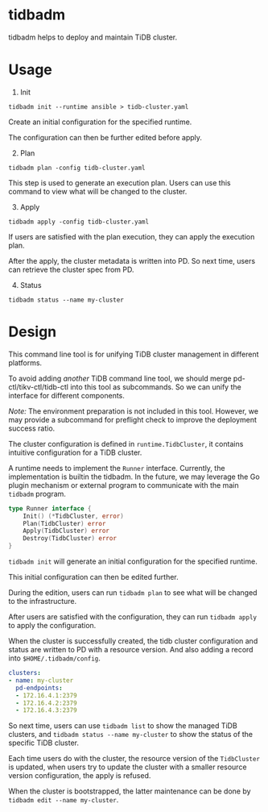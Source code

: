 # tidbadm

tidbadm helps to deploy and maintain TiDB cluster.

# Usage

1. Init

``` shell
tidbadm init --runtime ansible > tidb-cluster.yaml
```

Create an initial configuration for the specified runtime.

The configuration can then be further edited before apply.

2. Plan

``` shell
tidbadm plan -config tidb-cluster.yaml
```

This step is used to generate an execution plan. Users can use this command to view what will be changed to the cluster.

3. Apply
``` shell
tidbadm apply -config tidb-cluster.yaml
```

If users are satisfied with the plan execution, they can apply the execution plan.

After the apply, the cluster metadata is written into PD. So next time, users can retrieve the cluster spec from PD.

4. Status

``` shell
tidbadm status --name my-cluster
```

# Design

This command line tool is for unifying TiDB cluster management in different platforms.

To avoid adding *another* TiDB command line tool, we should merge pd-ctl/tikv-ctl/tidb-ctl into this tool as subcommands. So we can unify the interface for different components.

*Note:* The environment preparation is not included in this tool. However, we may provide a subcommand for preflight check to improve the deployment success ratio.

The cluster configuration is defined in `runtime.TidbCluster`, it contains intuitive configuration for a TiDB cluster.

A runtime needs to implement the `Runner` interface. Currently, the implementation is builtin the tidbadm. In the future, we may leverage the Go plugin mechanism or external program to communicate with the main `tidbadm` program.

``` go
type Runner interface {
	Init() (*TidbCluster, error)
	Plan(TidbCluster) error
	Apply(TidbCluster) error
	Destroy(TidbCluster) error
}
```

`tidbadm init` will generate an initial configuration for the specified runtime.

This initial configuration can then be edited further.

During the edition, users can run `tidbadm plan` to see what will be changed to the infrastructure.

After users are satisfied with the configuration, they can run `tidbadm apply` to apply the configuration.

When the cluster is successfully created, the tidb cluster configuration and status are written to PD with a resource version. And also adding a record into `$HOME/.tidbadm/config`.

``` yaml
clusters:
- name: my-cluster
  pd-endpoints:
  - 172.16.4.1:2379
  - 172.16.4.2:2379
  - 172.16.4.3:2379
```

So next time, users can use `tidbadm list` to show the managed TiDB clusters, and `tidbadm status --name my-cluster` to show the status of the specific TiDB cluster.

Each time users do with the cluster, the resource version of the `TidbCluster` is updated, when users try to update the cluster with a smaller resource version configuration, the apply is refused.

When the cluster is bootstrapped, the latter maintenance can be done by `tidbadm edit --name my-cluster`.
